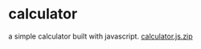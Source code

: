 # calculator
a simple calculator built with javascript.
[calculator.js.zip](https://github.com/deetraks/calculator/files/8096913/calculator.js.zip)

